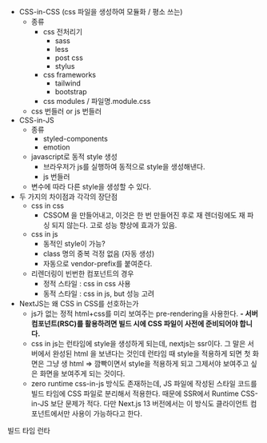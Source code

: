 - CSS-in-CSS (css 파일을 생성하여 모듈화 / 평소 쓰는)
  - 종류
    - css 전처리기
      - sass
      - less
      - post css
      - stylus
    - css frameworks
      - tailwind
      - bootstrap
    - css modules / 파일명.module.css
  - css 번들러 or js 번들러
- CSS-in-JS
  - 종류
    - styled-components
    - emotion
  - javascript로 동적 style 생성
    - 브라우저가 js를 실행하여 동적으로 style을 생성해낸다.
    - js 번들러
  - 변수에 따라 다른 style을 생성할 수 있다.
- 두 가지의 차이점과 각각의 장단점
  - css in css
    - CSSOM 을 만들어내고, 이것은 한 번 만들어진 후로 재 렌더링에도 재 파싱 되지 않는다. 고로 성능 향상에 효과가 있음.
  - css in js
    - 동적인 style이 가능?
    - class 명의 중복 걱정 없음 (자동 생성)
    - 자동으로 vendor-prefix를 붙여준다.
  - 리렌더링이 빈번한 컴포넌트의 경우
    - 정적 스타일 : css in css 사용
    - 동적 스타일 : css in js, but 성능 고려
- NextJS는 왜 CSS in CSS를 선호하는가
  - js가 없는 정적 html+css를 미리 보여주는 pre-rendering을 사용한다.
    **- 서버 컴포넌트(RSC)를 활용하려면 빌드 시에 CSS 파일이 사전에 준비되어야 합니다.**
  - css in js는 런타임에 style을 생성하게 되는데, nextjs는 ssr이다. 그 말은 서버에서 완성된 html 을 보낸다는 것인데 런타임 때 style을 적용하게 되면 첫 화면은 그냥 생 html => 깜빡이면서 style을 적용하게 되고 그제서야 보여주고 싶은 화면을 보여주게 되는 것이다.
  - zero runtime css-in-js 방식도 존재하는데, JS 파일에 작성된 스타일 코드를 빌드 타임에 CSS 파일로 분리해서 적용한다. 때문에 SSR에서 Runtime CSS-in-JS 보단 문제가 적다. 다만 Next.js 13 버전에서는 이 방식도 클라이언트 컴포넌트에서만 사용이 가능하다고 한다.

빌드 타임
런타
